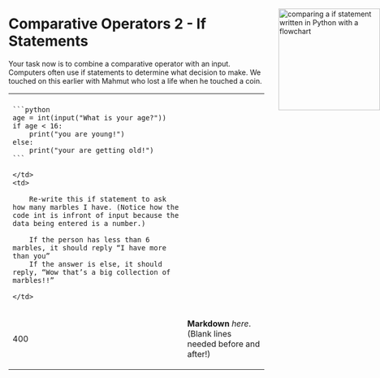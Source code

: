 # Comparative Operators 2 - If Statements
Your task now is to combine a comparative operator with an input. Computers often use if statements to determine what decision to make. We touched on this earlier with Mahmut who lost a life when he touched a coin.

<a href="https://github.com/learnICT/PythonBeginnersWorkbook/blob/main/images/if_statements.svg">
<img style="position: absolute; top: 76px; right: 0; border: 0" height="200px" alt="comparing a if statement written in Python with a flowchart" 
src="https://github.com/learnICT/PythonBeginnersWorkbook/blob/main/images/if_statements.svg?sanitize=true"></a>

<table>
<tr>
    <th class="tg-0lax" colspan="2"></th>
</tr>
<tr>
    <td> 

    ```python
    age = int(input("What is your age?"))
    if age < 16:
        print("you are young!")
    else:
        print("your are getting old!")
    ```

    </td>
    <td>
        
        Re-write this if statement to ask how many marbles I have. (Notice how the code int is infront of input because the data being entered is a number.)

        If the person has less than 6 marbles, it should reply “I have more than you”
        If the answer is else, it should reply, “Wow that’s a big collection of marbles!!”

    </td>
</tr>
<tr>
<td> 400 </td>
<td>

**Markdown** _here_. (Blank lines needed before and after!)

</td>
</tr>
</table>

